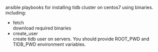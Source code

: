 ansible playbooks for installing tidb cluster on centos7 using binaries. including:
- fetch  
  download required binaries
- create_user  
  create tidb user on servers. You should provide ROOT_PWD and TIDB_PWD environment variables.
